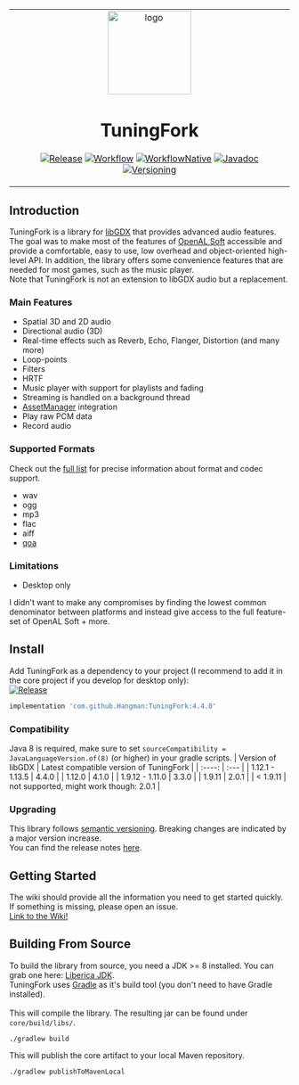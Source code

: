 <table align="center"><tr><td align="center" width="10000">
<img src="pageBin/logo.png" align="center" width="150" alt="logo">

# TuningFork

[![Release](https://jitpack.io/v/Hangman/TuningFork.svg)](https://jitpack.io/#Hangman/TuningFork)
[![Workflow](https://github.com/Hangman/TuningFork/actions/workflows/gradle.yml/badge.svg)](https://github.com/Hangman/TuningFork/actions/workflows/gradle.yml/badge.svg)
[![WorkflowNative](https://github.com/Hangman/TuningFork/actions/workflows/build_natives.yml/badge.svg)](https://github.com/Hangman/TuningFork/actions/workflows/build_natives.yml/badge.svg)
[![Javadoc](https://img.shields.io/badge/JavaDoc-Online-green)](https://Hangman.github.io/TuningFork/javadoc/)
[![Versioning](https://img.shields.io/badge/semver-2.0.0-blue)](https://semver.org/)

</td></tr></table>

## Introduction

TuningFork is a library for [libGDX](https://github.com/libgdx/libgdx) that provides advanced audio features. The goal
was to make most of the features of [OpenAL Soft](https://github.com/kcat/openal-soft) accessible and provide a
comfortable, easy to use, low overhead and object-oriented high-level API. In addition, the library offers some
convenience features that are needed for most games, such as the music player.<br>
Note that TuningFork is not an extension to libGDX audio but a replacement.

### Main Features

* Spatial 3D and 2D audio
* Directional audio (3D)
* Real-time effects such as Reverb, Echo, Flanger, Distortion (and many more)
* Loop-points
* Filters
* HRTF
* Music player with support for playlists and fading
* Streaming is handled on a background thread
* [AssetManager](https://libgdx.com/wiki/managing-your-assets) integration
* Play raw PCM data
* Record audio

### Supported Formats

Check out the [full list](https://github.com/Hangman/TuningFork/wiki/Supported-audio-formats-and-codecs) for precise
information about format and codec support.

* wav
* ogg
* mp3
* flac
* aiff
* [qoa](https://qoaformat.org/)

### Limitations

* Desktop only

I didn't want to make any compromises by finding the lowest common denominator between platforms and instead give access
to the full feature-set of OpenAL Soft + more.

## Install

Add TuningFork as a dependency to your project (I recommend to add it in the core project if you develop for desktop
only):  
[![Release](https://jitpack.io/v/Hangman/TuningFork.svg)](https://jitpack.io/#Hangman/TuningFork)

```groovy
implementation 'com.github.Hangman:TuningFork:4.4.0'
```

### Compatibility

Java 8 is required, make sure to set `sourceCompatibility = JavaLanguageVersion.of(8)` (or higher) in your gradle
scripts.
| Version of libGDX | Latest compatible version of TuningFork |
|      :----:         | :--- |
| 1.12.1 - 1.13.5 | 4.4.0 |
| 1.12.0 | 4.1.0 |
| 1.9.12 - 1.11.0 | 3.3.0 |
| 1.9.11 | 2.0.1 |
| < 1.9.11 | not supported, might work though: 2.0.1 |

### Upgrading

This library follows [semantic versioning](https://semver.org/). Breaking changes are indicated by a major version
increase.  
You can find the release notes [here](https://github.com/Hangman/TuningFork/wiki/Patch-Notes).

## Getting Started

The wiki should provide all the information you need to get started quickly. If something is missing, please open an
issue.  
[Link to the Wiki!](https://github.com/Hangman/TuningFork/wiki)

## Building From Source

To build the library from source, you need a JDK >= 8 installed. You can grab one
here: [Liberica JDK](https://bell-sw.com/pages/downloads/).  
TuningFork uses [Gradle](https://gradle.org/) as it's build tool (you don't need to have Gradle installed).  
<br>
This will compile the library. The resulting jar can be found under `core/build/libs/`.

```console
./gradlew build
```

This will publish the core artifact to your local Maven repository.

```console
./gradlew publishToMavenLocal
```
